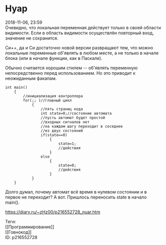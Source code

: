 Нуар
=====

   
 2018-11-06, 23:59   
  Очевидно, что локальная переменная действует только в своей области видимости. Если в область видимости осуществлён повторный вход, значение не сохранится.   
   
 Си++, да и Си достаточно новой версии развращают тем, что можно локальные переменные об'являть в любом месте, а не только в начале блока (или в начале функции, как в Паскале).   
   
 Обычно считается хорошим стилем -- об'являть переменную непосредственно перед использованием. Но это приводит к неожиданным факапам.   
   
 
```
int main()  
	{  
		//инициализация контроллера  
		for(;; )//главный цикл  
			{  
				//пять страниц кода  
				int state=0;//состояние автомата  
				//пусть автомат будет простой  
				//входных сигналов нет  
				//на каждом шагу переходит в соседнее  
				//из двух состояний  
				if(state==0)  
					{  
						state=1;  
						//действия  
					}  
				else  
					{  
						state=0;  
						//действия  
					}  
			}  
	}
```
 Долго думал, почему автомат всё время в нулевом состоянии и в первое не переходит? А вот. Пришлось переносить state в начало main().   
    
 <https://diary.ru/~zHz00/p216552728_nuar.htm>   
   
 Теги:   
 [[Программирование]]   
 [[Говнокод]]   
 ID: p216552728